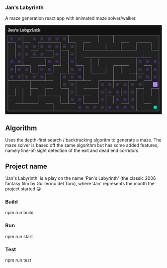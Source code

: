 ### Jan's Labyrinth

A maze generation react app with animated maze solver/walker.

![Jan's Labyrityhm](screenshot.jpg)

## Algorithm

Uses the depth-first search / backtracking algoritm to generate a maze. The maze solver is based off the same algorithm but has some added features, namely line-of-sight detection of the exit and dead end corridors.

## Project name

'Jan's Labyrinth' is a play on the name 'Pan's Labyrinth' (the classic 2006 fantasy film by Guillermo del Toro), where 'Jan' represents the month the project started :grinning:

### Build

npm run build

### Run

npm run start

### Test

npm run test
